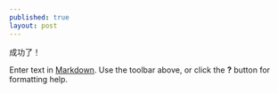 ```yaml
---
published: true
layout: post
---
```


成功了！

Enter text in [Markdown](http://daringfireball.net/projects/markdown/). Use the toolbar above, or click the **?** button for formatting help.
